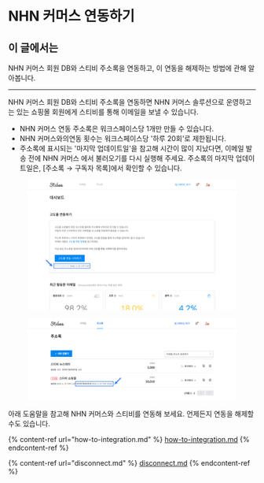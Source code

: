 # NHN 커머스 연동하기

## 이 글에서는

NHN 커머스 회원 DB와 스티비 주소록을 연동하고, 이 연동을 해제하는 방법에 관해 알아봅니다.

***

NHN 커머스 회원 DB와 스티비 주소록을 연동하면 NHN 커머스 솔루션으로 운영하고는 있는 쇼핑몰 회원에게 스티비를 통해 이메일을 보낼 수 있습니다.

* NHN 커머스 연동  주소록은 워크스페이스당 1개만 만들 수 있습니다.
* NHN 커머스와의연동 횟수는 워크스페이스당 '하루 20회'로 제한됩니다.
* 주소록에 표시되는 '마지막 업데이트일'을 참고해 시간이 많이 지났다면, 이메일 발송 전에 NHN 커머스 에서 불러오기를 다시 실행해 주세요. 주소록의 마지막 업데이트일은, \[주소록 → 구독자 목록]에서 확인할 수 있습니다.&#x20;

<figure><img src="../../.gitbook/assets/image (45).png" alt=""><figcaption></figcaption></figure>

<figure><img src="../../.gitbook/assets/image (46).png" alt=""><figcaption></figcaption></figure>



아래 도움말을 참고해 NHN 커머스와 스티비를 연동해 보세요. 언제든지 연동을 해제할 수도 있습니다.

{% content-ref url="how-to-integration.md" %}
[how-to-integration.md](how-to-integration.md)
{% endcontent-ref %}

{% content-ref url="disconnect.md" %}
[disconnect.md](disconnect.md)
{% endcontent-ref %}
